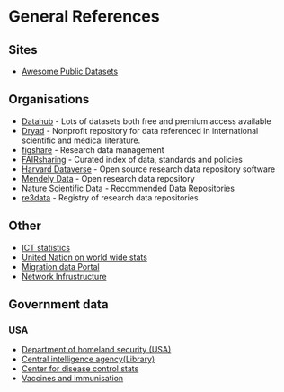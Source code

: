 # General References

## Sites
* [Awesome Public Datasets](https://github.com/awesomedata/awesome-public-datasets)

## Organisations
* [Datahub](https://datahub.io/docs/about) - Lots of datasets both free and premium access available
* [Dryad](http://datadryad.org/) - Nonprofit repository for data referenced in international scientific and medical literature.
* [figshare](https://figshare.com/) - Research data management
* [FAIRsharing](https://fairsharing.org/) - Curated index of data, standards and policies
* [Harvard Dataverse](https://dataverse.harvard.edu/) - Open source research data repository software
* [Mendely Data](https://data.mendeley.com/) -  Open research data repository
* [Nature Scientific Data](https://www.nature.com/sdata/policies/repositories) - Recommended Data Repositories
* [re3data](https://www.re3data.org/) - Registry of research data repositories

## Other
* [ICT statistics](https://www.itu.int/en/ITU-D/Statistics/Pages/default.aspx)
* [United Nation on world wide stats](https://www.un.org/en/)
* [Migration data Portal](https://migrationdataportal.org/?i=stock_abs_&t=2017)
* [Network Infrustructure](https://www.ripe.net/publications/docs/ripe-718)  

## Government data
### USA
* [Department of homeland security (USA)](https://www.dhs.gov/topic/data)
* [Central intelligence agency(Library)](https://www.cia.gov/library/reports)
* [Center for disease control stats](https://www.cdc.gov/DataStatistics/)
* [Vaccines and immunisation](https://www.cdc.gov/vaccines/index.html) 


